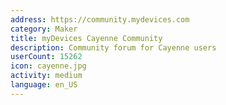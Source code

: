 ```yaml
---
address: https://community.mydevices.com
category: Maker
title: myDevices Cayenne Community
description: Community forum for Cayenne users
userCount: 15262
icon: cayenne.jpg
activity: medium
language: en_US
---
```


